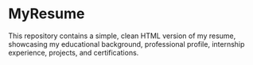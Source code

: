 # MyResume
This repository contains a simple, clean HTML version of my resume, showcasing my educational background, professional profile, internship experience, projects, and certifications.
